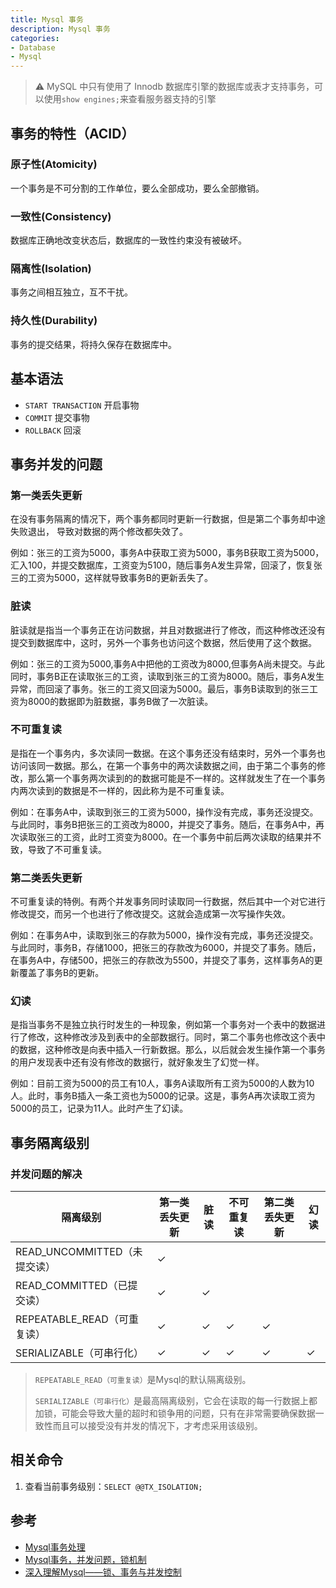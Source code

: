 ```yaml
---
title: Mysql 事务
description: Mysql 事务
categories: 
- Database
- Mysql
---
```


> ⚠️ MySQL 中只有使用了 Innodb 数据库引擎的数据库或表才支持事务，可以使用`show engines;`来查看服务器支持的引擎

## 事务的特性（ACID）

### 原子性(Atomicity)

一个事务是不可分割的工作单位，要么全部成功，要么全部撤销。

### 一致性(Consistency)

数据库正确地改变状态后，数据库的一致性约束没有被破坏。

### 隔离性(Isolation)

事务之间相互独立，互不干扰。

### 持久性(Durability)

事务的提交结果，将持久保存在数据库中。

## 基本语法

- `START TRANSACTION` 开启事物
- `COMMIT` 提交事物
- `ROLLBACK` 回滚

## 事务并发的问题

### 第一类丢失更新

在没有事务隔离的情况下，两个事务都同时更新一行数据，但是第二个事务却中途失败退出， 导致对数据的两个修改都失效了。

例如：张三的工资为5000，事务A中获取工资为5000，事务B获取工资为5000，汇入100，并提交数据库，工资变为5100，随后事务A发生异常，回滚了，恢复张三的工资为5000，这样就导致事务B的更新丢失了。

### 脏读

脏读就是指当一个事务正在访问数据，并且对数据进行了修改，而这种修改还没有提交到数据库中，这时，另外一个事务也访问这个数据，然后使用了这个数据。

例如：张三的工资为5000,事务A中把他的工资改为8000,但事务A尚未提交。与此同时，事务B正在读取张三的工资，读取到张三的工资为8000。随后，事务A发生异常，而回滚了事务。张三的工资又回滚为5000。最后，事务B读取到的张三工资为8000的数据即为脏数据，事务B做了一次脏读。

### 不可重复读

是指在一个事务内，多次读同一数据。在这个事务还没有结束时，另外一个事务也访问该同一数据。那么，在第一个事务中的两次读数据之间，由于第二个事务的修改，那么第一个事务两次读到的的数据可能是不一样的。这样就发生了在一个事务内两次读到的数据是不一样的，因此称为是不可重复读。

例如：在事务A中，读取到张三的工资为5000，操作没有完成，事务还没提交。与此同时，事务B把张三的工资改为8000，并提交了事务。随后，在事务A中，再次读取张三的工资，此时工资变为8000。在一个事务中前后两次读取的结果并不致，导致了不可重复读。

### 第二类丢失更新

不可重复读的特例。有两个并发事务同时读取同一行数据，然后其中一个对它进行修改提交，而另一个也进行了修改提交。这就会造成第一次写操作失效。 

例如：在事务A中，读取到张三的存款为5000，操作没有完成，事务还没提交。与此同时，事务B，存储1000，把张三的存款改为6000，并提交了事务。随后，在事务A中，存储500，把张三的存款改为5500，并提交了事务，这样事务A的更新覆盖了事务B的更新。

### 幻读

是指当事务不是独立执行时发生的一种现象，例如第一个事务对一个表中的数据进行了修改，这种修改涉及到表中的全部数据行。同时，第二个事务也修改这个表中的数据，这种修改是向表中插入一行新数据。那么，以后就会发生操作第一个事务的用户发现表中还有没有修改的数据行，就好象发生了幻觉一样。

例如：目前工资为5000的员工有10人，事务A读取所有工资为5000的人数为10人。此时，事务B插入一条工资也为5000的记录。这是，事务A再次读取工资为5000的员工，记录为11人。此时产生了幻读。

## 事务隔离级别

### 并发问题的解决

隔离级别 | 第一类丢失更新 | 脏读 | 不可重复读 | 第二类丢失更新 | 幻读 
---|---|---|---|---|---
READ_UNCOMMITTED（未提交读） | &check; ||||
READ_COMMITTED（已提交读） | &check; | &check;|||
REPEATABLE_READ（可重复读） | &check; | &check; | &check; | &check;|
SERIALIZABLE（可串行化） | &check; | &check; | &check; | &check; | &check;

> `REPEATABLE_READ（可重复读）`是Mysql的默认隔离级别。
>
> `SERIALIZABLE（可串行化）`是最高隔离级别，它会在读取的每一行数据上都加锁，可能会导致大量的超时和锁争用的问题，只有在非常需要确保数据一致性而且可以接受没有并发的情况下，才考虑采用该级别。

## 相关命令

1. 查看当前事务级别：`SELECT @@TX_ISOLATION;`

## 参考

- [Mysql事务处理](https://www.bilibili.com/video/BV1Vt4117783?p=2)
- [Mysql事务，并发问题，锁机制](https://www.cnblogs.com/fidelQuan/p/4549068.html)
- [深入理解Mysql——锁、事务与并发控制](https://juejin.im/entry/5aa9ed73518825558b3da65e)